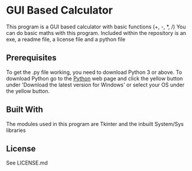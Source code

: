 # GUI Based Calculator

This program is a GUI based calculator with basic functions (+, -, *, /)
You can do basic maths with this program. Included within the repository is an exe, a
readme file, a license file and a python file

## Prerequisites
To get the .py file working, you need to download Python 3 or above.
To download Python go to the [Python](https://www.python.org/downloads/) web page and click the yellow button
under 'Download the latest version for Windows' or select your OS under the yellow button.

## Built With
The modules used in this program are Tkinter and the inbuilt System/Sys libraries

## License
See LICENSE.md
